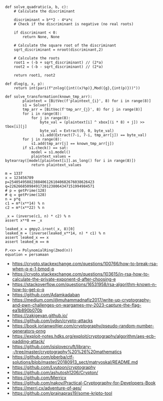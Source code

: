 ```
def solve_quadratic(a, b, c):
    # Calculate the discriminant

    discriminant = b**2 - 4*a*c    
    # Check if the discriminant is negative (no real roots)

    if discriminant < 0:
        return None, None

    # Calculate the square root of the discriminant
    sqrt_discriminant = nroot(discriminant,2)
    
    # Calculate the roots
    root1 = (-b + sqrt_discriminant) // (2*a)
    root2 = (-b - sqrt_discriminant) // (2*a)
    
    return root1, root2
```

```
def dlog(g, x, p):
    return int(pari(f"znlog({int((x)%p)},Mod({g},{int(p)}))"))
```


```
def solve_transformation(known_tmp_arr):
        plaintext = [BitVec(f'plaintext_{i}', 8) for i in range(8)]
        s1 = Solver()
        tmp_arr = [BitVec(f'tmp_arr_{j}', 8) for j in range(8)]
        for i in range(8):
            for j in range(8):
                byte_val = (plaintext[i] ^ xbox[(i * 8) + j]) >> tbox[i][j]
                byte_val = Extract(0, 0, byte_val)
                s1.add(Extract(7-i, 7-i, tmp_arr[j]) == byte_val)
        for j in range(8):
            s1.add(tmp_arr[j] == known_tmp_arr[j])
        if s1.check() == sat:
            model = s1.model()
            plaintext_values = bytearray([model[plaintext[i]].as_long() for i in range(8)])
            return plaintext_values
```

```
m = 1337
x = 123456789
p=254054958823884061261040682676038626423
q=226266850984917201238064347151994984571
# p = getPrime(128)
# q = getPrime(128)
n = p*q
c1 = m*(x**14) % n
c2 = m*(x**22) % n

_x = (inverse(c1, n) * c2) % n
assert x**8 == _x

leaked_x = gmpy2.iroot(_x, 8)[0]
leaked_m = (inverse(leaked_x**14, n) * c1) % n
assert leaked_x == x
assert leaked_m == m
```

```
P.<x> = PolynomialRing(Zmod(n))
equation = persamaan
```


- https://crypto.stackexchange.com/questions/100766/how-to-break-rsa-when-q-e-1-bmod-p
- https://crypto.stackexchange.com/questions/103615/in-rsa-how-to-calculate-the-private-exponent-d-after-choosing-e
- https://stackoverflow.com/questions/16531958/rsa-algorithm-known-n-how-to-get-p-q
- https://github.com/Adamkadaban
- https://medium.com/@muhammadnafiz2017/write-up-cryptography-and-pwn-challenges-on-wargames-my-2023-capture-the-flag-ea1b890b070b
- https://zakigeyan.github.io/
- https://github.com/jvdsn/crypto-attacks
- https://book.jorianwoltjer.com/cryptography/pseudo-random-number-generators-prng
- https://exploit-notes.hdks.org/exploit/cryptography/algorithm/aes-ecb-padding-attack/
- https://github.com/isislovecruft/library--/tree/master/cryptography%20%26%20mathematics
- https://github.com/pberba/ctf-solutions/blob/master/20180913_sect/matryoskal/README.md
- https://github.com/Lyutoon/cryptography
- https://github.com/ashutosh1206/Crypton/
- https://github.com/Merricx
- https://github.com/nakov/Practical-Cryptography-for-Developers-Book
- https://merri.cx/adventure-of-aes/
- https://github.com/prajnapras19/some-kripto-tool
